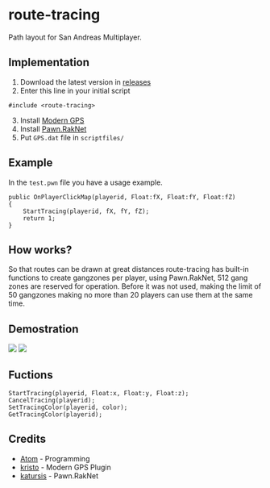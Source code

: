 # route-tracing
Path layout for San Andreas Multiplayer.

## Implementation

1. Download the latest version in [releases](https://github.com/alexchwoj/route-tracing/releases)
2. Enter this line in your initial script
```pawn
#include <route-tracing>
```
3. Install [Modern GPS](https://github.com/kristoisberg/samp-gps-plugin)
4. Install [Pawn.RakNet](https://github.com/katursis/Pawn.RakNet)
5. Put `GPS.dat` file in `scriptfiles/`

## Example
In the `test.pwn` file you have a usage example.

```pawn
public OnPlayerClickMap(playerid, Float:fX, Float:fY, Float:fZ)
{
	StartTracing(playerid, fX, fY, fZ);
	return 1;
}
```

## How works?
So that routes can be drawn at great distances route-tracing has built-in functions to create gangzones per player, using Pawn.RakNet, 512 gang zones are reserved for operation. Before it was not used, making the limit of 50 gangzones making no more than 20 players can use them at the same time.

## Demostration
![](https://i.imgur.com/hn8QaUV.png)
![](https://media.discordapp.net/attachments/804497389678362684/805292769882669146/unknown.png)

## Fuctions
```pawn
StartTracing(playerid, Float:x, Float:y, Float:z);
CancelTracing(playerid);
SetTracingColor(playerid, color);
GetTracingColor(playerid);
```

## Credits
* [Atom](https://github.com/RealAtom) - Programming
* [kristo](https://github.com/kristoisberg) - Modern GPS Plugin
* [katursis](https://github.com/katursis) - Pawn.RakNet
